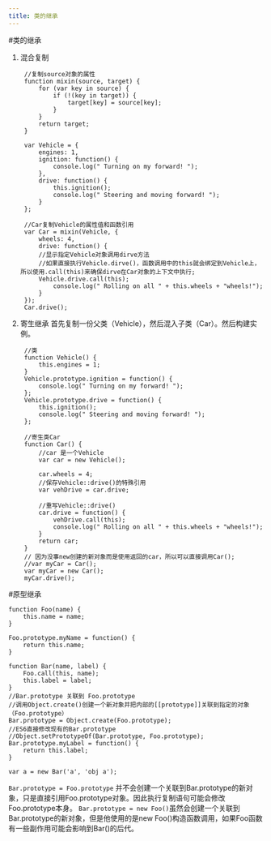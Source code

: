 ```yaml
---
title: 类的继承
---
```


#类的继承
1. 混合复制

		//复制source对象的属性
		function mixin(source, target) {
			for (var key in source) {
				if (!(key in target)) {
					target[key] = source[key];
				}
			}
			return target;
		}

		var Vehicle = {
			engines: 1,
			ignition: function() {
				console.log(" Turning on my forward! ");
			},
			drive: function() {
				this.ignition();
				console.log(" Steering and moving forward! ");
			}
		};

		//Car复制Vehicle的属性值和函数引用
		var Car = mixin(Vehicle, {
			wheels: 4,
			drive: function() {
			//显示指定Vehicle对象调用dirve方法
			//如果直接执行Vehicle.dirve()，函数调用中的this就会绑定到Vehicle上，所以使用.call(this)来确保dirve在Car对象的上下文中执行;
			Vehicle.drive.call(this);
				console.log(" Rolling on all " + this.wheels + "wheels!");
			}
		});
		Car.drive();

2. 寄生继承
	首先复制一份父类（Vehicle），然后混入子类（Car）。然后构建实例。

		//类
		function Vehicle() {
			this.engines = 1;
		}
		Vehicle.prototype.ignition = function() {
			console.log(" Turning on my forward! ");
		};
		Vehicle.prototype.drive = function() {
			this.ignition();
			console.log(" Steering and moving forward! ");
		};

		//寄生类Car
		function Car() {
			//car 是一个Vehicle
			var car = new Vehicle();

			car.wheels = 4;
			//保存Vehicle::drive()的特殊引用
			var vehDrive = car.drive;

			//重写Vehicle::drive()
			car.drive = function() {
				vehDrive.call(this);
				console.log(" Rolling on all " + this.wheels + "wheels!");
			}
			return car;
		}
		// 因为没事new创建的新对象而是使用返回的car，所以可以直接调用Car();
		//var myCar = Car();
		var myCar = new Car();
		myCar.drive();


#原型继承


	function Foo(name) {
		this.name = name;
	}

	Foo.prototype.myName = function() {
		return this.name;
	}

	function Bar(name, label) {
		Foo.call(this, name);
		this.label = label;
	}
	//Bar.prototype 关联到 Foo.prototype
	//调用Object.create()创建一个新对象并把内部的[[prototype]]关联到指定的对象（Foo.prototype）
	Bar.prototype = Object.create(Foo.prototype);
	//ES6直接修改现有的Bar.prototype
	//Object.setPrototypeOf(Bar.prototype, Foo.prototype);
	Bar.prototype.myLabel = function() {
		return this.label;
	}

	var a = new Bar('a', 'obj a');

`Bar.prototype = Foo.prototype` 并不会创建一个关联到Bar.prototype的新对象，只是直接引用Foo.prototype对象。因此执行复制语句可能会修改Foo.prototype本身。
`Bar.prototype = new Foo()`虽然会创建一个关联到Bar.prototype的新对象，但是他使用的是new Foo()构造函数调用，如果Foo函数有一些副作用可能会影响到Bar()的后代。
